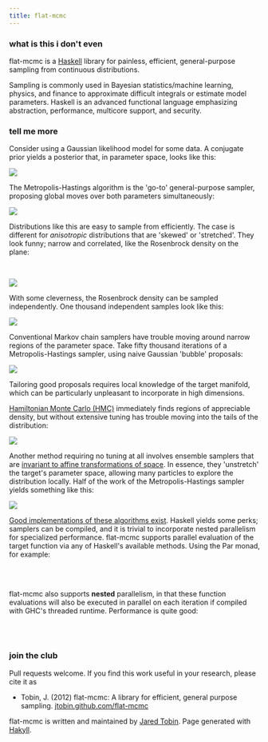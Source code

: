```yaml
---
title: flat-mcmc
---
```

### what is this i don't even

flat-mcmc is a [Haskell](http://www.haskell.org) library for painless, efficient, general-purpose sampling from continuous distributions.  

Sampling is commonly used in Bayesian statistics/machine learning, physics, and finance to approximate difficult integrals or estimate model parameters.  Haskell is an advanced functional language emphasizing abstraction, performance, multicore support, and security.

### tell me more

Consider using a Gaussian likelihood model for some data.  A conjugate prior yields a posterior that, in parameter space, looks like this:

![](img/1DGaussian.png)

The Metropolis-Hastings algorithm is the 'go-to' general-purpose sampler, proposing global moves over both parameters simultaneously:

![](img/1DGaussian_MH.png)

Distributions like this are easy to sample from efficiently. The case is different for *anisotropic* distributions that are 'skewed' or 'stretched'. They look funny; narrow and correlated, like the Rosenbrock density on the plane:

<br>
<script src="https://gist.github.com/3865828.js?file=gistfile1.hs"></script>

![](img/Rosenbrock.png)

With some cleverness, the Rosenbrock density can be sampled independently.  One thousand independent samples look like this:

![](img/Rosenbrock_IND.png)

Conventional Markov chain samplers have trouble moving around narrow regions of the parameter space.  Take fifty thousand iterations of a Metropolis-Hastings sampler, using naive Gaussian 'bubble' proposals: 

![](img/Rosenbrock_MH.png)

Tailoring good proposals requires local knowledge of the target manifold, which can be particularly unpleasant to incorporate in high dimensions. 

[Hamiltonian Monte Carlo (HMC)](http://github.com/jtobin/hasty-hamiltonian) immediately finds regions of appreciable density, but without extensive tuning has trouble moving into the tails of the distribution:

![](img/Rosenbrock_HMC.png)

Another method requiring no tuning at all involves ensemble samplers that are [invariant to affine transformations of space](http://msp.org/camcos/2010/5-1/p04.xhtml).  In essence, they 'unstretch' the target's parameter space, allowing many particles to explore the distribution locally.  Half of the work of the Metropolis-Hastings sampler yields something like this:

![](img/Rosenbrock_AIE.png)

[Good implementations of these algorithms exist](http://danfm.ca/emcee).  Haskell yields some perks; samplers can be compiled, and it is trivial to incorporate nested parallelism for specialized performance.  flat-mcmc supports parallel evaluation of the target function via any of Haskell's available methods.  Using the Par monad, for example:

<br>
<script src="https://gist.github.com/3865601.js?file=gistfile1.hs"></script>
<br>

flat-mcmc also supports **nested** parallelism, in that these function evaluations will also be executed in parallel on each iteration if compiled with GHC's threaded runtime.  Performance is quite good:

<br>
<script src="https://gist.github.com/3865854.js?file=gistfile1.txt"></script>
<br>

### join the club

Pull requests welcome.  If you find this work useful in your research, please cite it as 

*   Tobin, J. (2012) flat-mcmc: A library for efficient, general purpose sampling.  [jtobin.github.com/flat-mcmc](jtobin.github.com/flat-mcmc)

flat-mcmc is written and maintained by [Jared Tobin](http://jtobin.ca).  Page generated with [Hakyll](http://jaspervdj.be/hakyll/).

